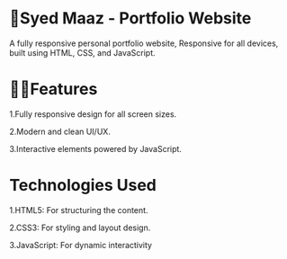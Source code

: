 <h1>🌟Syed Maaz - Portfolio Website</h1>

A fully responsive personal portfolio website,
Responsive for all devices, built using HTML, CSS, and JavaScript.

<h1>🎥🍿Features</h1>

1.Fully responsive design for all screen sizes.

2.Modern and clean UI/UX.

3.Interactive elements powered by JavaScript.

<h1>Technologies Used</h1>

1.HTML5: For structuring the content.

2.CSS3: For styling and layout design.

3.JavaScript: For dynamic interactivity
